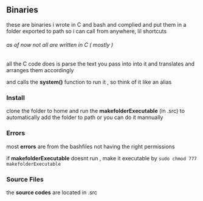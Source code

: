 ## Binaries

these are binaries i wrote in C and bash and complied and put them in a folder exported to path so i can call from anywhere, lil shortcuts

###### as of now not all are written in C ( mostly )

all the C code does is parse the text you pass into into it and translates and arranges them accordingly

and calls the **system()** function to run it , so think of it like an alias

### Install

clone the folder to home and run the **makefolderExecutable** (in .src) to automatically add the folder to path or you can do it mannually

### Errors

most **errors** are from the bashfiles not having the right permissions

if **makefolderExecutable** doesnt run , make it executable by
`sudo chmod 777 makefolderExecutable`

### Source Files

the **source codes** are located in .src
